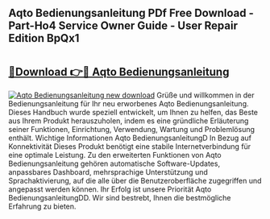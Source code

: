 ## Aqto Bedienungsanleitung PDf Free Download - Part-Ho4 Service Owner Guide - User Repair Edition BpQx1

# <h2><a href="http://df53k1q.blite.top/?on=Aqto+Bedienungsanleitung">🔗Download 👉🔴 Aqto Bedienungsanleitung</a></h2>

[![Aqto Bedienungsanleitung new download](https://i.imgur.com/lujVjoI.png)](http://df53k1q.blite.top/?on=Aqto+Bedienungsanleitung)
Grüße und willkommen in der Bedienungsanleitung für Ihr neu erworbenes Aqto Bedienungsanleitung. Dieses Handbuch wurde speziell entwickelt, um Ihnen zu helfen, das Beste aus Ihrem Produkt herauszuholen, indem es eine gründliche Erläuterung seiner Funktionen, Einrichtung, Verwendung, Wartung und Problemlösung enthält. Wichtige Informationen Aqto BedienungsanleitungD In Bezug auf Konnektivität Dieses Produkt benötigt eine stabile Internetverbindung für eine optimale Leistung. Zu den erweiterten Funktionen von Aqto Bedienungsanleitung gehören automatische Software-Updates, anpassbares Dashboard, mehrsprachige Unterstützung und Sprachaktivierung, auf die alle über die Benutzeroberfläche zugegriffen und angepasst werden können. Ihr Erfolg ist unsere Priorität Aqto BedienungsanleitungDD. Wir sind bestrebt, Ihnen die bestmögliche Erfahrung zu bieten.
